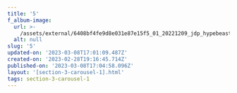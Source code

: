 ```yaml
---
title: '5'
f_album-image:
  url: >-
    /assets/external/6408bf4fe9d8e031e87e15f5_01_20221209_jdp_hypebeast_1_v31_srgb_4k.jpg
  alt: null
slug: '5'
updated-on: '2023-03-08T17:01:09.487Z'
created-on: '2023-02-28T19:16:45.714Z'
published-on: '2023-03-08T17:04:58.096Z'
layout: '[section-3-carousel-1].html'
tags: section-3-carousel-1
---
```



